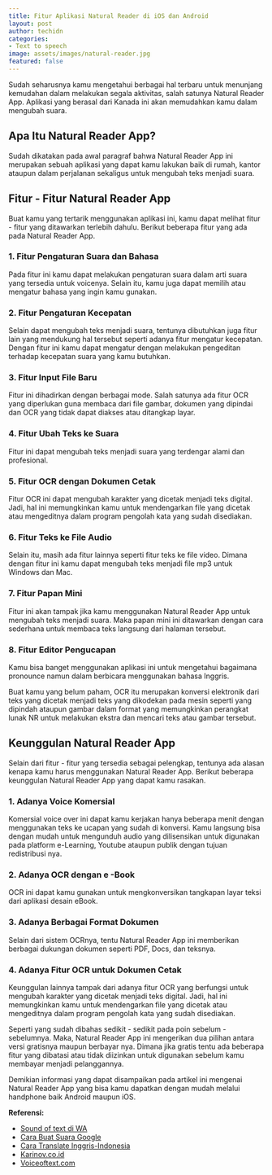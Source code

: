 ```yaml
---
title: Fitur Aplikasi Natural Reader di iOS dan Android
layout: post
author: techidn
categories: 
- Text to speech
image: assets/images/natural-reader.jpg
featured: false
---
```


Sudah seharusnya kamu mengetahui berbagai hal terbaru untuk menunjang kemudahan dalam melakukan segala aktivitas, salah satunya Natural Reader App. Aplikasi yang berasal dari Kanada ini akan memudahkan kamu dalam mengubah suara. 

## Apa Itu Natural Reader App?

Sudah dikatakan pada awal paragraf bahwa Natural Reader App ini merupakan sebuah aplikasi yang dapat kamu lakukan baik di rumah, kantor ataupun dalam perjalanan sekaligus untuk mengubah teks menjadi suara. 

## Fitur - Fitur Natural Reader App

Buat kamu yang tertarik menggunakan aplikasi ini, kamu dapat melihat fitur - fitur yang ditawarkan terlebih dahulu. Berikut beberapa fitur yang ada pada Natural Reader App. 

### 1. Fitur Pengaturan Suara dan Bahasa

Pada fitur ini kamu dapat melakukan pengaturan suara dalam arti suara yang tersedia untuk voicenya. Selain itu, kamu juga dapat memilih atau mengatur bahasa yang ingin kamu gunakan. 

### 2. Fitur Pengaturan Kecepatan

Selain dapat mengubah teks menjadi suara, tentunya dibutuhkan juga fitur lain yang mendukung hal tersebut seperti adanya fitur mengatur kecepatan. Dengan fitur ini kamu dapat mengatur dengan melakukan pengeditan terhadap kecepatan suara yang kamu butuhkan. 

### 3. Fitur Input File Baru

Fitur ini dihadirkan dengan berbagai mode. Salah satunya ada fitur OCR yang diperlukan guna membaca dari file gambar, dokumen yang dipindai dan OCR yang tidak dapat diakses atau ditangkap layar. 

### 4. Fitur Ubah Teks ke Suara

Fitur ini dapat mengubah teks menjadi suara yang terdengar alami dan profesional. 

### 5. Fitur OCR dengan Dokumen Cetak

Fitur OCR ini dapat mengubah karakter yang dicetak menjadi teks digital. Jadi, hal ini memungkinkan kamu untuk mendengarkan file yang dicetak atau mengeditnya dalam program pengolah kata yang sudah disediakan. 

### 6. Fitur Teks ke File Audio

Selain itu, masih ada fitur lainnya seperti fitur teks ke file video. Dimana dengan fitur ini kamu dapat mengubah teks menjadi file mp3 untuk Windows dan Mac. 

### 7. Fitur Papan Mini

Fitur ini akan tampak jika kamu menggunakan Natural Reader App untuk mengubah teks menjadi suara. Maka papan mini ini ditawarkan dengan cara sederhana untuk membaca teks langsung dari halaman tersebut. 

### 8. Fitur Editor Pengucapan

Kamu bisa banget menggunakan aplikasi ini untuk mengetahui bagaimana pronounce namun dalam berbicara menggunakan bahasa Inggris. 

Buat kamu yang belum paham, OCR itu merupakan konversi elektronik dari teks yang dicetak menjadi teks yang dikodekan pada mesin seperti yang dipindah ataupun gambar dalam format yang memungkinkan perangkat lunak NR untuk melakukan ekstra dan mencari teks atau gambar tersebut. 

## Keunggulan Natural Reader App

Selain dari fitur - fitur yang tersedia sebagai pelengkap, tentunya ada  alasan kenapa kamu harus menggunakan Natural Reader App. Berikut beberapa keunggulan Natural Reader App yang dapat kamu rasakan. 

### 1. Adanya Voice Komersial

Komersial voice over ini dapat kamu kerjakan hanya beberapa menit dengan menggunakan teks ke ucapan yang sudah di konversi. Kamu langsung bisa dengan mudah untuk mengunduh audio yang dilisensikan untuk digunakan pada platform e-Learning, Youtube ataupun publik dengan tujuan redistribusi nya. 

### 2. Adanya OCR dengan e -Book

OCR ini dapat kamu gunakan untuk mengkonversikan tangkapan layar teksi dari aplikasi desain eBook. 

### 3. Adanya Berbagai Format Dokumen

Selain dari sistem OCRnya, tentu Natural Reader App ini memberikan berbagai dukungan dokumen seperti PDF, Docs, dan teksnya. 

### 4. Adanya Fitur OCR untuk Dokumen Cetak

Keunggulan lainnya tampak dari adanya fitur OCR yang berfungsi untuk mengubah karakter yang dicetak menjadi teks digital. Jadi, hal ini memungkinkan kamu untuk mendengarkan file yang dicetak atau mengeditnya dalam program pengolah kata yang sudah disediakan. 

Seperti yang sudah dibahas sedikit - sedikit pada poin sebelum - sebelumnya. Maka, Natural Reader App ini mengerikan dua pilihan antara versi gratisnya maupun berbayar nya. Dimana jika gratis tentu ada beberapa fitur yang dibatasi atau tidak diizinkan untuk digunakan sebelum kamu membayar menjadi pelanggannya. 

Demikian informasi yang dapat disampaikan pada artikel ini mengenai Natural Reader App yang bisa kamu dapatkan dengan mudah melalui handphone baik Android maupun iOS.

**Referensi:**
- [Sound of text di WA](https://www.technolati.com/2022/04/sound-of-text-wa-indonesia-tanpa.html)
- [Cara Buat Suara Google](https://www.statmat.net/buat-suara-google-indonesia/)
- [Cara Translate Inggris-Indonesia](https://www.sebuahutas.com/2022/04/7-cara-translate-inggris-indonesia-dari.html)
- [Karinov.co.id](https://karinov.co.id)
- [Voiceoftext.com](https://www.voiceoftext.com)
